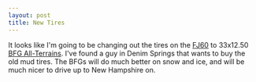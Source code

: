 ```yaml
--- 
layout: post
title: New Tires
---
```

It looks like I'm going to be changing out the tires on the <a href="/gallery/FJ60">FJ60</a> to 33x12.50 <a href="http://www.bfgoodrichtires.com/bfgapp/catalog/tires/allterraintako.jsp">BFG All-Terrains</a>. I've found a guy in Denim Springs that wants to buy the old mud tires. The BFGs will do much better on snow and ice, and will be much nicer to drive up to New Hampshire on.
